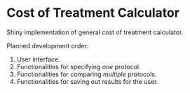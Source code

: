 # Cost of Treatment Calculator

Shiny implementation of general cost of treatment calculator.

Planned development order:

1. User interface.
2. Functionalities for specifying *one* protocol.
3. Functionalities for comparing *multiple* protocols.
4. Functionalities for saving out results for the user.